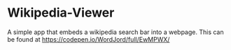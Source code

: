 # Wikipedia-Viewer
A simple app that embeds a wikipedia search bar into a webpage. 
This can be found at https://codepen.io/WordJord/full/EwMPWX/
